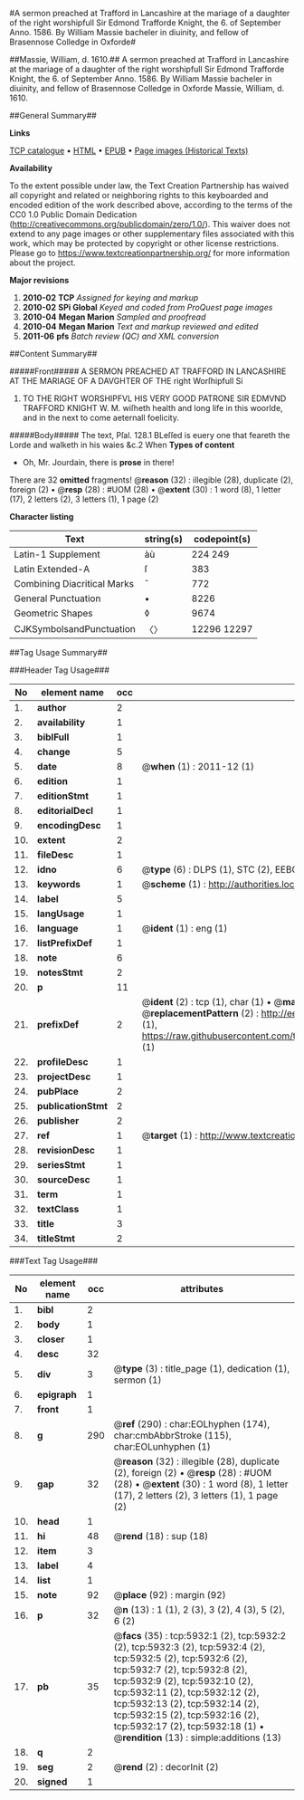 #A sermon preached at Trafford in Lancashire at the mariage of a daughter of the right worshipfull Sir Edmond Trafforde Knight, the 6. of September Anno. 1586. By William Massie bacheler in diuinity, and fellow of Brasennose Colledge in Oxforde#

##Massie, William, d. 1610.##
A sermon preached at Trafford in Lancashire at the mariage of a daughter of the right worshipfull Sir Edmond Trafforde Knight, the 6. of September Anno. 1586. By William Massie bacheler in diuinity, and fellow of Brasennose Colledge in Oxforde
Massie, William, d. 1610.

##General Summary##

**Links**

[TCP catalogue](http://www.ota.ox.ac.uk/tcp/)  • 
[HTML](http://tei.it.ox.ac.uk/tcp/Texts-HTML/free/A07/A07233.html)  • 
[EPUB](http://tei.it.ox.ac.uk/tcp/Texts-EPUB/free/A07/A07233.epub) • 
[Page images (Historical Texts)](https://historicaltexts.jisc.ac.uk/eebo-99841355e)

**Availability**

To the extent possible under law, the Text Creation Partnership has waived all copyright and related or neighboring rights to this keyboarded and encoded edition of the work described above, according to the terms of the CC0 1.0 Public Domain Dedication (http://creativecommons.org/publicdomain/zero/1.0/). This waiver does not extend to any page images or other supplementary files associated with this work, which may be protected by copyright or other license restrictions. Please go to https://www.textcreationpartnership.org/ for more information about the project.

**Major revisions**

1. __2010-02__ __TCP__ *Assigned for keying and markup*
1. __2010-02__ __SPi Global__ *Keyed and coded from ProQuest page images*
1. __2010-04__ __Megan Marion__ *Sampled and proofread*
1. __2010-04__ __Megan Marion__ *Text and markup reviewed and edited*
1. __2011-06__ __pfs__ *Batch review (QC) and XML conversion*

##Content Summary##

#####Front#####
A SERMON PREACHED AT TRAFFORD IN LANCASHIRE AT THE MARIAGE OF A DAVGHTER OF THE right Worſhipfull Si
1. TO THE RIGHT WORSHIPFVL HIS VERY GOOD PATRONE SIR EDMVND TRAFFORD KNIGHT W. M. wiſheth health and long life in this woorlde, and in the next to come aeternall foelicity.

#####Body#####
The text, Pſal. 128.1 BLeſſed is euery one that feareth the Lorde and walketh in his waies &c.2 When
**Types of content**

  * Oh, Mr. Jourdain, there is **prose** in there!

There are 32 **omitted** fragments! 
 @__reason__ (32) : illegible (28), duplicate (2), foreign (2)  •  @__resp__ (28) : #UOM (28)  •  @__extent__ (30) : 1 word (8), 1 letter (17), 2 letters (2), 3 letters (1), 1 page (2)

**Character listing**


|Text|string(s)|codepoint(s)|
|---|---|---|
|Latin-1 Supplement|àù|224 249|
|Latin Extended-A|ſ|383|
|Combining             Diacritical Marks|̄|772|
|General Punctuation|•|8226|
|Geometric Shapes|◊|9674|
|CJKSymbolsandPunctuation|〈〉|12296 12297|

##Tag Usage Summary##

###Header Tag Usage###

|No|element name|occ|attributes|
|---|---|---|---|
|1.|__author__|2||
|2.|__availability__|1||
|3.|__biblFull__|1||
|4.|__change__|5||
|5.|__date__|8| @__when__ (1) : 2011-12 (1)|
|6.|__edition__|1||
|7.|__editionStmt__|1||
|8.|__editorialDecl__|1||
|9.|__encodingDesc__|1||
|10.|__extent__|2||
|11.|__fileDesc__|1||
|12.|__idno__|6| @__type__ (6) : DLPS (1), STC (2), EEBO-CITATION (1), PROQUEST (1), VID (1)|
|13.|__keywords__|1| @__scheme__ (1) : http://authorities.loc.gov/ (1)|
|14.|__label__|5||
|15.|__langUsage__|1||
|16.|__language__|1| @__ident__ (1) : eng (1)|
|17.|__listPrefixDef__|1||
|18.|__note__|6||
|19.|__notesStmt__|2||
|20.|__p__|11||
|21.|__prefixDef__|2| @__ident__ (2) : tcp (1), char (1)  •  @__matchPattern__ (2) : ([0-9\-]+):([0-9IVX]+) (1), (.+) (1)  •  @__replacementPattern__ (2) : http://eebo.chadwyck.com/downloadtiff?vid=$1&page=$2 (1), https://raw.githubusercontent.com/textcreationpartnership/Texts/master/tcpchars.xml#$1 (1)|
|22.|__profileDesc__|1||
|23.|__projectDesc__|1||
|24.|__pubPlace__|2||
|25.|__publicationStmt__|2||
|26.|__publisher__|2||
|27.|__ref__|1| @__target__ (1) : http://www.textcreationpartnership.org/docs/. (1)|
|28.|__revisionDesc__|1||
|29.|__seriesStmt__|1||
|30.|__sourceDesc__|1||
|31.|__term__|1||
|32.|__textClass__|1||
|33.|__title__|3||
|34.|__titleStmt__|2||


###Text Tag Usage###

|No|element name|occ|attributes|
|---|---|---|---|
|1.|__bibl__|2||
|2.|__body__|1||
|3.|__closer__|1||
|4.|__desc__|32||
|5.|__div__|3| @__type__ (3) : title_page (1), dedication (1), sermon (1)|
|6.|__epigraph__|1||
|7.|__front__|1||
|8.|__g__|290| @__ref__ (290) : char:EOLhyphen (174), char:cmbAbbrStroke (115), char:EOLunhyphen (1)|
|9.|__gap__|32| @__reason__ (32) : illegible (28), duplicate (2), foreign (2)  •  @__resp__ (28) : #UOM (28)  •  @__extent__ (30) : 1 word (8), 1 letter (17), 2 letters (2), 3 letters (1), 1 page (2)|
|10.|__head__|1||
|11.|__hi__|48| @__rend__ (18) : sup (18)|
|12.|__item__|3||
|13.|__label__|4||
|14.|__list__|1||
|15.|__note__|92| @__place__ (92) : margin (92)|
|16.|__p__|32| @__n__ (13) : 1 (1), 2 (3), 3 (2), 4 (3), 5 (2), 6 (2)|
|17.|__pb__|35| @__facs__ (35) : tcp:5932:1 (2), tcp:5932:2 (2), tcp:5932:3 (2), tcp:5932:4 (2), tcp:5932:5 (2), tcp:5932:6 (2), tcp:5932:7 (2), tcp:5932:8 (2), tcp:5932:9 (2), tcp:5932:10 (2), tcp:5932:11 (2), tcp:5932:12 (2), tcp:5932:13 (2), tcp:5932:14 (2), tcp:5932:15 (2), tcp:5932:16 (2), tcp:5932:17 (2), tcp:5932:18 (1)  •  @__rendition__ (13) : simple:additions (13)|
|18.|__q__|2||
|19.|__seg__|2| @__rend__ (2) : decorInit (2)|
|20.|__signed__|1||
